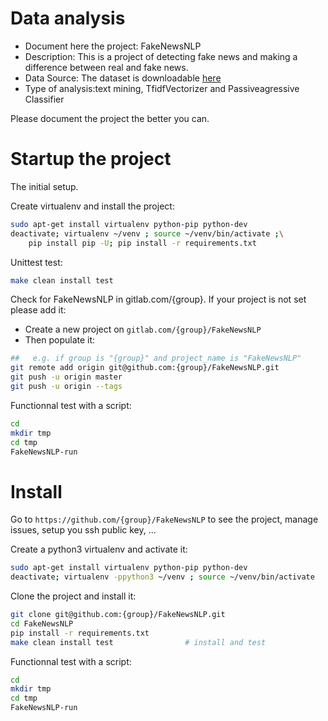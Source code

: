 # Data analysis
- Document here the project: FakeNewsNLP
- Description: This is a project of detecting fake news and making a difference between real and fake news.
- Data Source: The dataset is downloadable [here](https://drive.google.com/file/d/1er9NJTLUA3qnRuyhfzuN0XUsoIC4a-_q/view)
- Type of analysis:text mining, TfidfVectorizer and Passiveagressive Classifier

Please document the project the better you can.

# Startup the project

The initial setup.

Create virtualenv and install the project:
```bash
sudo apt-get install virtualenv python-pip python-dev
deactivate; virtualenv ~/venv ; source ~/venv/bin/activate ;\
    pip install pip -U; pip install -r requirements.txt
```

Unittest test:
```bash
make clean install test
```

Check for FakeNewsNLP in gitlab.com/{group}.
If your project is not set please add it:

- Create a new project on `gitlab.com/{group}/FakeNewsNLP`
- Then populate it:

```bash
##   e.g. if group is "{group}" and project_name is "FakeNewsNLP"
git remote add origin git@github.com:{group}/FakeNewsNLP.git
git push -u origin master
git push -u origin --tags
```

Functionnal test with a script:

```bash
cd
mkdir tmp
cd tmp
FakeNewsNLP-run
```

# Install

Go to `https://github.com/{group}/FakeNewsNLP` to see the project, manage issues,
setup you ssh public key, ...

Create a python3 virtualenv and activate it:

```bash
sudo apt-get install virtualenv python-pip python-dev
deactivate; virtualenv -ppython3 ~/venv ; source ~/venv/bin/activate
```

Clone the project and install it:

```bash
git clone git@github.com:{group}/FakeNewsNLP.git
cd FakeNewsNLP
pip install -r requirements.txt
make clean install test                # install and test
```
Functionnal test with a script:

```bash
cd
mkdir tmp
cd tmp
FakeNewsNLP-run
```
